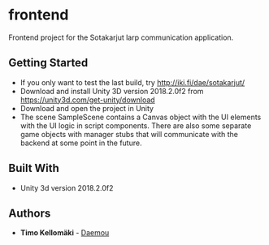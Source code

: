 # frontend

Frontend project for the Sotakarjut larp communication application.

## Getting Started

* If you only want to test the last build, try http://iki.fi/dae/sotakarjut/
* Download and install Unity 3D version 2018.2.0f2 from https://unity3d.com/get-unity/download
* Download and open the project in Unity
* The scene SampleScene contains a Canvas object with the UI elements with the UI logic in script components. There are also some separate game objects with manager stubs that will communicate with the backend at some point in the future.

## Built With

* Unity 3d version 2018.2.0f2

## Authors

* **Timo Kellomäki** - [Daemou](https://github.com/Daemou)
